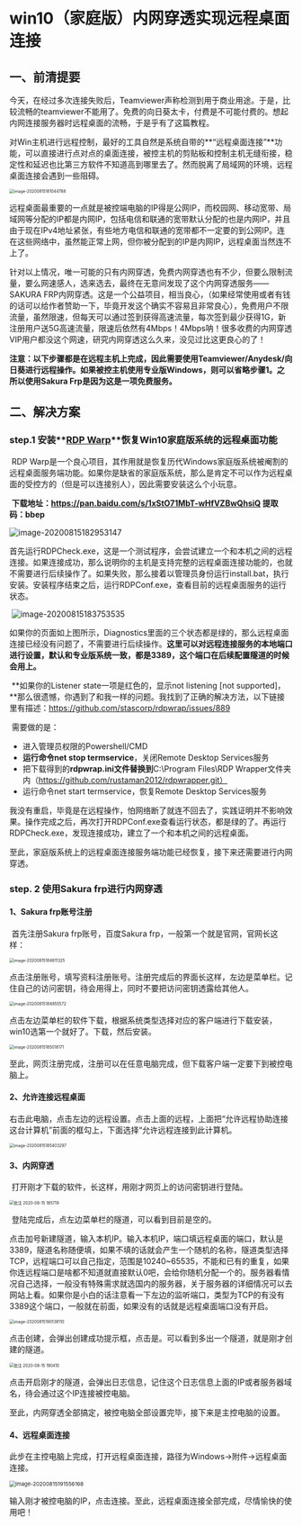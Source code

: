# win10（家庭版）内网穿透实现远程桌面连接

## 一、前清提要

​		今天，在经过多次连接失败后，Teamviewer声称检测到用于商业用途。于是，比较流畅的teamviewer不能用了。免费的向日葵太卡，付费是不可能付费的。想起内网连接服务器时远程桌面的流畅，于是乎有了这篇教程。

​		对Win主机进行远程控制，最好的工具自然是系统自带的**“远程桌面连接”**功能，可以直接进行点对点的桌面连接，被控主机的剪贴板和控制主机无缝衔接，稳定性和延迟也比第三方软件不知道高到哪里去了。然而脱离了局域网的环境，远程桌面连接会遇到一些阻碍。

<img src="C:\Users\乔勇\AppData\Roaming\Typora\typora-user-images\image-20200815181044788.png" alt="image-20200815181044788" style="zoom:50%;" />

​		远程桌面最重要的一点就是被控端电脑的IP得是公网IP，而校园网、移动宽带、局域网等分配的IP都是内网IP，包括电信和联通的宽带默认分配的也是内网IP，并且由于现在IPv4地址紧张，有些地方电信和联通的宽带都不一定要的到公网IP。连在这些网络中，虽然能正常上网，但你被分配到的IP是内网IP，远程桌面当然连不上了。

​		针对以上情况，唯一可能的只有内网穿透，免费内网穿透也有不少，但要么限制流量，要么网速感人，选来选去，最终在无意间发现了这个内网穿透服务——SAKURA FRP内网穿透。这是一个公益项目，相当良心，（如果经常使用或者有钱的话可以给作者赞助一下，毕竟开发这个确实不容易且非常良心），免费用户不限流量，虽然限速，但每天可以通过签到获得高速流量，每次签到最少获得1G，新注册用户送5G高速流量，限速后依然有4Mbps！4Mbps呐！很多收费的内网穿透VIP用户都没这个网速，研究内网穿透这么久来，没见过比这更良心的了！

**注意：以下步骤都是在远程主机上完成，因此需要使用Teamviewer/Anydesk/向日葵进行远程操作。如果被控主机使用专业版Windows，则可以省略步骤1。之所以使用Sakura Frp是因为这是一项免费服务。**

## 二、解决方案

### step.1 安装**[RDP Warp](https://link.zhihu.com/?target=https%3A//github.com/stascorp/rdpwrap)**恢复Win10家庭版系统的远程桌面功能

​		RDP Warp是一个良心项目，其作用就是恢复历代Windows家庭版系统被阉割的远程桌面服务端功能。如果你是缺省的家庭版系统，那么是肯定不可以作为远程桌面的受控方的（但是可以连接别人），因此需要安装这么个小玩意。

​		**下载地址：https://pan.baidu.com/s/1xStO71MbT-wHfVZBwQhsiQ       提取码：bbep**

![image-20200815182953147](C:\Users\乔勇\AppData\Roaming\Typora\typora-user-images\image-20200815182953147.png)

​		首先运行RDPCheck.exe，这是一个测试程序，会尝试建立一个和本机之间的远程连接。如果连接成功，那么说明你的主机是支持完整的远程桌面连接功能的，也就不需要进行后续操作了。如果失败，那么接着以管理员身份运行install.bat，执行安装。安装程序结束之后，运行RDPConf.exe，查看目前的远程桌面服务的运行状态。

​		![image-20200815183753535](C:\Users\乔勇\AppData\Roaming\Typora\typora-user-images\image-20200815183753535.png)

​		如果你的页面如上图所示，Diagnostics里面的三个状态都是绿的，那么远程桌面连接已经没有问题了，不需要进行后续操作。**这里可以对远程连接服务的本地端口进行设置，默认和专业版系统一致，都是3389，这个端口在后续配置隧道的时候会用上。**

​		**如果你的Listener state一项是红色的，显示not listening [not supported]，**那么很遗憾，你遇到了和我一样的问题。我找到了正确的解决方法，以下链接里有描述：https://github.com/stascorp/rdpwrap/issues/889

​		需要做的是：

- 进入管理员权限的Powershell/CMD
- **运行命令net stop termservice**，关闭Remote Desktop Services服务
- 把下载得到的**rdpwrap.ini文件替换到**C:\Program Files\RDP Wrapper文件夹内（https://github.com/rustaman2012/rdpwrapper.git）
- 运行命令net start termservice，恢复Remote Desktop Services服务

​       我没有重启，毕竟是在远程操作，怕网络断了就连不回去了，实践证明并不影响效果。操作完成之后，再次打开RDPConf.exe查看运行状态，都是绿的了。再运行RDPCheck.exe，发现连接成功，建立了一个和本机之间的远程桌面。

​		至此，家庭版系统上的远程桌面连接服务端功能已经恢复，接下来还需要进行内网穿透。

### step. 2 使用Sakura frp进行内网穿透

#### 1、Sakura frp账号注册

​		首先注册Sakura frp账号，百度Sakura frp，一般第一个就是官网，官网长这样：

<img src="C:\Users\乔勇\AppData\Roaming\Typora\typora-user-images\image-20200815184611325.png" alt="image-20200815184611325" style="zoom:50%;" />

​		点击注册账号，填写资料注册账号。注册完成后的界面长这样，左边是菜单栏。记住自己的访问密钥，待会用得上，同时不要把访问密钥透露给其他人。

<img src="C:\Users\乔勇\AppData\Roaming\Typora\typora-user-images\image-20200815184855572.png" alt="image-20200815184855572" style="zoom:50%;" />

​		点击左边菜单栏的软件下载，根据系统类型选择对应的客户端进行下载安装，win10选第一个就好了。下载，然后安装。

<img src="C:\Users\乔勇\AppData\Roaming\Typora\typora-user-images\image-20200815185018171.png" alt="image-20200815185018171" style="zoom:50%;" />

​		至此，网页注册完成，注册可以在任意电脑完成，但下载客户端一定要下到被控电脑上。

#### 2、允许连接远程桌面

右击此电脑，点击左边的远程设置。点击上面的远程，上面把“允许远程协助连接这台计算机”前面的框勾上，下面选择“允许远程连接到此计算机。

<img src="C:\Users\乔勇\AppData\Roaming\Typora\typora-user-images\image-20200815185403297.png" alt="image-20200815185403297" style="zoom:50%;" />

#### 3、内网穿透

​		打开刚才下载的软件，长这样，用刚才网页上的访问密钥进行登陆。

<img src="C:\Users\乔勇\Desktop\批注 2020-08-15 185719.png" alt="批注 2020-08-15 185719" style="zoom:50%;" />

​		登陆完成后，点左边菜单栏的隧道，可以看到目前是空的。

​		点击加号新建隧道，输入本机IP。输入本机IP，端口填远程桌面的端口，默认是3389，隧道名称随便填，如果不填的话就会产生一个随机的名称，隧道类型选择TCP，远程端口可以自己指定，范围是10240~65535，不能和已有的重复，如果你连远程端口是啥都不知道就直接默认0吧，会给你随机分配一个的。服务器看情况自己选择，一般没有特殊需求就选国内的服务器，关于服务器的详细情况可以去网站上看。如果你是小白的话注意看一下左边的监听端口，类型为TCP的有没有3389这个端口，一般就在前面，如果没有的话就是远程桌面端口没有开启。

<img src="C:\Users\乔勇\AppData\Roaming\Typora\typora-user-images\image-20200815190138110.png" alt="image-20200815190138110" style="zoom:50%;" />

​		点击创建，会弹出创建成功提示框，点击是。可以看到多出一个隧道，就是刚才创建的隧道。

<img src="C:\Users\乔勇\Desktop\批注 2020-08-15 190410.png" alt="批注 2020-08-15 190410" style="zoom:50%;" />

​		点击开启刚才的隧道，会弹出日志信息，记住这个日志信息上面的IP或者服务器域名，待会通过这个IP连接被控电脑。

​		至此，内网穿透全部搞定，被控电脑全部设置完毕，接下来是主控电脑的设置。

#### 4、远程桌面连接

​		此步在主控电脑上完成，打开远程桌面连接，路径为Windows->附件->远程桌面连接。

<img src="C:\Users\乔勇\AppData\Roaming\Typora\typora-user-images\image-20200815191556168.png" alt="image-20200815191556168" style="zoom: 67%;" />

​		输入刚才被控电脑的IP，点击连接。至此，远程桌面连接全部完成，尽情愉快的使用吧！